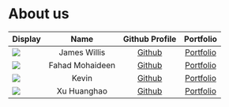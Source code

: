 # About us

Display |     Name     |               Github Profile                | Portfolio 
--------|:------------:|:-------------------------------------------:|:---------:
![](https://via.placeholder.com/100.png?text=Photo) | James Willis |   [Github](https://github.com/mack34021)    | [Portfolio](docs/team/mack34021.md)
![](https://via.placeholder.com/100.png?text=Photo) | Fahad Mohaideen | [Github](https://github.com/fahadmohaideen) | [Portfolio](docs/team/fahadmohaideen.md)
![](https://via.placeholder.com/100.png?text=Photo) |  Kevin   |  [Github](https://github.com/kevinlokewy)   | [Portfolio](docs/team/kevinlokewy.md)
![](https://via.placeholder.com/100.png?text=Photo) | Xu Huanghao |     [Github](https://github.com/xuhh03)     | [Portfolio](docs/team/xuhh03.md)

